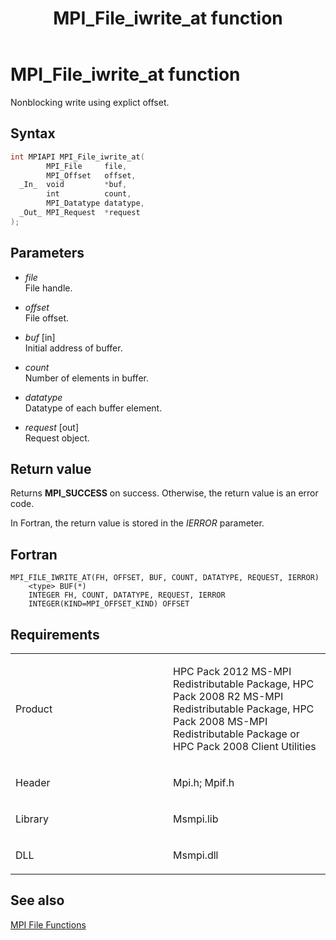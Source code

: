 ﻿---
title: MPI_File_iwrite_at function
TOCTitle: MPI_File_iwrite_at function
ms:assetid: bd7b5218-0990-4aa7-9e3d-85f7d73bac8a
ms:mtpsurl: https://msdn.microsoft.com/en-us/library/Dn473326(v=VS.85)
ms:contentKeyID: 59360872
ms.date: 03/28/2018
mtps_version: v=VS.85
f1_keywords:
- MPI_FILE_IWRITE_AT
- mpif/MPI_File_iwrite_at
- mpi/MPI_FILE_IWRITE_AT
dev_langs:
- C++
- C
---

# MPI\_File\_iwrite\_at function

Nonblocking write using explict offset.

## Syntax

``` c++
int MPIAPI MPI_File_iwrite_at(
        MPI_File     file,
        MPI_Offset   offset,
  _In_  void         *buf,
        int          count,
        MPI_Datatype datatype,
  _Out_ MPI_Request  *request
);
```

## Parameters

  - *file*  
    File handle.

  - *offset*  
    File offset.

  - *buf* \[in\]  
    Initial address of buffer.

  - *count*  
    Number of elements in buffer.

  - *datatype*  
    Datatype of each buffer element.

  - *request* \[out\]  
    Request object.

## Return value

Returns **MPI\_SUCCESS** on success. Otherwise, the return value is an error code.

In Fortran, the return value is stored in the *IERROR* parameter.

## Fortran

    MPI_FILE_IWRITE_AT(FH, OFFSET, BUF, COUNT, DATATYPE, REQUEST, IERROR)
        <type> BUF(*)
        INTEGER FH, COUNT, DATATYPE, REQUEST, IERROR
        INTEGER(KIND=MPI_OFFSET_KIND) OFFSET

## Requirements

<table>
<colgroup>
<col style="width: 50%" />
<col style="width: 50%" />
</colgroup>
<tbody>
<tr class="odd">
<td><p>Product</p></td>
<td><p>HPC Pack 2012 MS-MPI Redistributable Package, HPC Pack 2008 R2 MS-MPI Redistributable Package, HPC Pack 2008 MS-MPI Redistributable Package or HPC Pack 2008 Client Utilities</p></td>
</tr>
<tr class="even">
<td><p>Header</p></td>
<td>Mpi.h;
Mpif.h</td>
</tr>
<tr class="odd">
<td><p>Library</p></td>
<td>Msmpi.lib</td>
</tr>
<tr class="even">
<td><p>DLL</p></td>
<td>Msmpi.dll</td>
</tr>
</tbody>
</table>


## See also

[MPI File Functions](mpi-file-functions.md)

